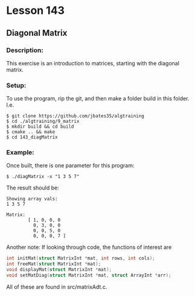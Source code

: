# Lesson 143
## Diagonal Matrix
### Description:
This exercise is an introduction to matrices, starting with the diagonal matrix.
### Setup: 
To use the program, rip the git, and then make a folder build in this folder. I.e.
```
$ git clone https://github.com/jbates35/algtraining
$ cd ./algtraining/9_matrix
$ mkdir build && cd build
$ cmake .. && make
$ cd 143_diagMatrix 
```
### Example:
Once built, there is one parameter for this program:

```
$ ./diagMatrix -x "1 3 5 7"
```

The result should be:
```
Showing array vals:
1 3 5 7 

Matrix:
        [ 1, 0, 0, 0
          0, 3, 0, 0
          0, 0, 5, 0
          0, 0, 0, 7 ]
```

Another note: If looking through code, the functions of interest are 
```c
int initMat(struct MatrixInt *mat, int rows, int cols);
int freeMat(struct MatrixInt *mat);
void displayMat(struct MatrixInt *mat);
void setMatDiag(struct MatrixInt *mat, struct ArrayInt *arr);
```
All of these are found in src/matrixAdt.c.